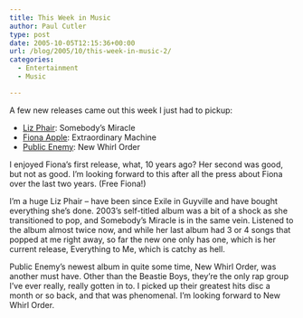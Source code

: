 ```yaml
---
title: This Week in Music
author: Paul Cutler
type: post
date: 2005-10-05T12:15:36+00:00
url: /blog/2005/10/this-week-in-music-2/
categories:
  - Entertainment
  - Music

---
```

A few new releases came out this week I just had to pickup:

  * [Liz Phair][1]: Somebody&#8217;s Miracle
  * [Fiona Apple][2]: Extraordinary Machine
  * [Public Enemy][3]: New Whirl Order

I enjoyed Fiona&#8217;s first release, what, 10 years ago? Her second was good, but not as good. I&#8217;m looking forward to this after all the press about Fiona over the last two years. (Free Fiona!)

I&#8217;m a huge Liz Phair &#8211; have been since Exile in Guyville and have bought everything she&#8217;s done. 2003&#8217;s self-titled album was a bit of a shock as she transitioned to pop, and Somebody&#8217;s Miracle is in the same vein. Listened to the album almost twice now, and while her last album had 3 or 4 songs that popped at me right away, so far the new one only has one, which is her current release, Everything to Me, which is catchy as hell.

Public Enemy&#8217;s newest album in quite some time, New Whirl Order, was another must have. Other than the Beastie Boys, they&#8217;re the only rap group I&#8217;ve ever really, really gotten in to. I picked up their greatest hits disc a month or so back, and that was phenomenal. I&#8217;m looking forward to New Whirl Order.

 [1]: http://www.lizphair.com
 [2]: http://www.fiona-apple.com/
 [3]: http://www.publicenemy.com